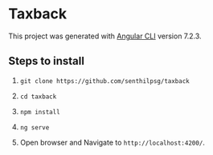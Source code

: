 # Taxback

This project was generated with [Angular CLI](https://github.com/angular/angular-cli) version 7.2.3.

## Steps to install

1. `git clone https://github.com/senthilpsg/taxback`

2. `cd taxback`

3. `npm install`

4.  `ng serve` 

5.  Open browser and Navigate to `http://localhost:4200/`. 


